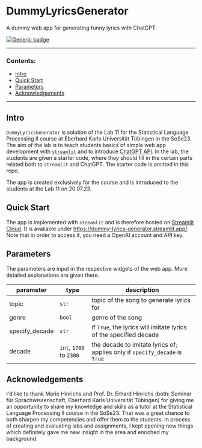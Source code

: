 # DummyLyricsGenerator
A dummy web app for generating funny lyrics with ChatGPT.

[![Generic badge](https://img.shields.io/badge/streamlit-red.svg)](https://dummy-lyrics-generator.streamlit.app/)

----------

### Contents:

* [Intro](#intro)
* [Quick Start](#quick-start)
* [Parameters](#parameters)
* [Acknowledgements](#acknowledgements)

----------

## Intro

`DummyLyricsGenerator` is solution of the Lab 11 for the Statistical Language Processing II course at Eberhard Karls Universität Tübingen in the SoSe23. The aim of the lab is to teach students basics of simple web app development with [`streamlit`](https://streamlit.io) and to introduce [ChatGPT API](https://platform.openai.com). In the lab, the students are given a starter code, where they should fill in the certain parts related both to `streamlit` and ChatGPT. The starter code is omitted in this repo.

The app is created exclusively for the course and is introduced to the students at the Lab 11 on 20.07.23.


## Quick Start

The app is implemented with `streamlit` and is therefore hosted on [Streamlit Cloud](https://share.streamlit.io). It is available under https://dummy-lyrics-generator.streamlit.app/. Note that in order to access it, you need a OpenAI account and API key.

## Parameters

The parameters are input in the respective widgets of the web app. More detailed explanations are given there.

| parameter | type | description |
|-----------|-------|-------------|
| topic     | `str` | topic of the song to generate lyrics for |
| genre     | `bool` | genre of the song |
| specify_decade     | `str` | if `True`, the lyrics will imitate lyrics of the specified decade |
| decade     | `int`, `1700` to `2300` | the decade to imitate lyrics of; applies only if `specify_decade` is `True` |


## Acknowledgements

I'd like to thank Marie Hinrichs and Prof. Dr. Erhard Hinrichs (both: Seminar für Sprachwissenschaft, Eberhard Karls Universität Tübingen) for giving me an opportunity to share my knowledge and skills as a tutor at the Statistical Language Processing II course in the SoSe23. That was a great chance to both sharpen my competencies and offer them to the students. In process of creating and evaluating labs and assignments, I kept opening new things which definitely gave me new insight in the area and enriched my background.
